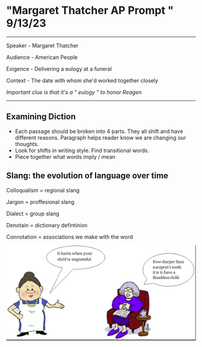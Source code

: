 # "Margaret Thatcher AP Prompt " 9/13/23
---
Speaker - Margaret Thatcher

Audience - American People

Exigence - Delivering a eulogy at a funeral 

Context - The date with whom she'd worked together closely 

*Important clue is that it's a " eulogy " to honor Reagen*

--- 
## Examining Diction 

- Each passage should be broken into 4 parts. They all shift and have different reasons. Paragraph helps reader know we are changing our thoughts. 
- Look for shifts in writing style. Find transitional words. 
- Piece together what words imply / mean

## Slang: the evolution of language over time

Colloqualism = regional slang 

Jargon = proffesional slang 

Dialect = group slang 

Denotain = dictionary defintinion 

Connotation = associations we make with the word 

![Slang Table](images/Screenshot%202023-09-29%20at%201.28.08%20PM.png)


